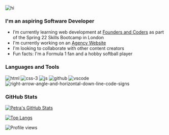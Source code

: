 ![hi](https://user-images.githubusercontent.com/85565743/150842104-163898a6-3c42-49c6-83e7-49d418ead6e4.png)


### I'm an aspiring Software Developer

- I’m currently learning web development at [Founders and Coders](https://www.foundersandcoders.com/) as part of the Spring 22 Skills Bootcamp in London
- I'm currently working on an [Agency Website](https://github.com/lascellesabercrombie/fac-project1)
- I'm looking to collaborate with other content creators
- Fun facts: I'm a Formula 1 fan and a hobby softball player

### Languages and Tools

![html](https://user-images.githubusercontent.com/85565743/150799400-eb34b7a8-dae3-4b64-b1b1-227738dba81d.png)
![css-3](https://user-images.githubusercontent.com/85565743/150799419-c4ade861-d7c9-4cc8-a3ac-257c56699556.png)
![js](https://user-images.githubusercontent.com/85565743/150799432-b117df37-4548-4d11-b96e-54e26715d2d8.png)
![github](https://user-images.githubusercontent.com/85565743/150799476-835d5c0d-96a6-4176-a36a-46162883f3d5.png)
![vscode](https://user-images.githubusercontent.com/85565743/150799522-6190672c-2771-4451-9d98-ac119423cf25.png)
![right-arrow-angle-and-horizontal-down-line-code-signs](https://user-images.githubusercontent.com/85565743/150799542-f2a41b25-d4de-4fcb-bd1d-8d60697f9251.png)

### GitHub Stats

[![Petra's GitHub Stats](https://github-readme-stats.vercel.app/api?username=alternadiva)](https://github.com/anuraghazra/github-readme-stats)

[![Top Langs](https://github-readme-stats.vercel.app/api/top-langs/?username=alternadiva&layout=compact)](https://github.com/anuraghazra/github-readme-stats)

![Profile views](https://gpvc.arturio.dev/alternadiva)
